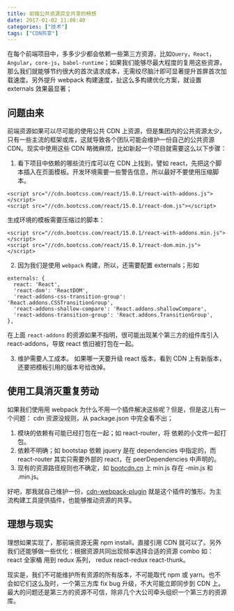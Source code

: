 ```yaml
---
title: 前端公共资源完全共享的畅想
date: 2017-01-02 11:08:40
categories: ["技术"]
tags: ["CDN共享"]
---
```


在每个前端项目中，多多少少都会依赖一些第三方资源，比如`Query`，`React`，`Angular`，`core-js`，`babel-runtime`；如果我们能够尽最大程度的复用这些资源，那么我们就能够节约很大的首次请求成本，无需绞尽脑汁即可显著提升首屏首次加载速度。另外提升 webpack 构建速度，扯这么多构建优化方案，就设置 externals 效果最显著；

<!-- more -->

## 问题由来
前端资源如果可以尽可能的使用公共 CDN 上资源，但是集团内的公共资源太少，只有一些主流的框架或库，这就导致各个团队可能会维护一份自己的公共资源 CDN。现实中使用这些 CDN 略微麻烦，比如新起一个项目就需要这么以下步骤：

1. 看下项目中依赖的哪些流行库可以在 CDN 上找到，譬如 react，先把这个脚本插入在页面模板。开发环境需要一些警告信息，所以最好不要使用压缩脚本。
```
<script src="//cdn.bootcss.com/react/15.0.1/react-with-addons.js"></script>
<script src="//cdn.bootcss.com/react/15.0.1/react-dom.js"></script>
```
  生成环境的模板需要压缩过的脚本：
```
<script src="//cdn.bootcss.com/react/15.0.1/react-with-addons.min.js"></script>
<script src="//cdn.bootcss.com/react/15.0.1/react-dom.min.js"></script>
```

2. 因为我们是使用 `webpack` 构建，所以，还需要配置 externals；形如
```
externals: {
  react: 'React',
  'react-dom': 'ReactDOM',
  'react-addons-css-transition-group': 'React.addons.CSSTransitionGroup',
  'react-addons-shallow-compare': 'React.addons.shallowCompare',
  'react-addons-transition-group': 'React.addons.TransitionGroup',
},
```
  在上面 `react-addons` 的资源如果不指明，很可能出现某个第三方的组件库引入 react-addons，导致 react 依旧被打包在一起。

3. 维护需要人工成本。 如果哪一天要升级 react 版本，看到 CDN 上有新版本，还要把模板引用的版本号给改掉。

## 使用工具消灭重复劳动
如果我们使用用 webpack 为什么不用一个插件解决这些呢？但是，但是这儿有一个问题：
cdn 资源没规则，从 package.json 中完全看不出；

1. 模块的依赖有可能已经打包在一起；如 react-router，将 依赖的小文件一起打包。
2. 依赖不明确；如 bootstap 依赖 jquery 是在 dependencies 中指定的，而 react-router 其实只需要外部的 react，在 peerDependencies 中声明的。
3. 现有的资源路径规则也不确定，如 [bootcdn.cn](http://www.bootcdn.cn/) 上 min.js 存在 -min.js 和 .min.js。

好吧，那我就自己维护一份，[cdn-webpack-plugin](https://github.com/fedeoo/cdn-webpack-plugin) 就是这个插件的雏形。为主流构建工具提供插件，也能够推动资源的共享。

## 理想与现实

理想如果实现了，那前端资源无需 npm install，直接引用 CDN 就可以了。另外我们还能够做一些优化：根据资源共同出现频率选择合适的资源 combo
如：react 全家桶 用到 redux 系列， redux react-redux react-thunk。

现实是，我们不可能维护所有资源的所有版本，不可能取代 npm 或 yarn。也不会如它们这么及时，一个第三方库 fix bug 升级，不大可能立即同步到 CDN 上。最大的问题还是第三方的资源不可信，除非几个大公司牵头组织一个第三方的资源库。
